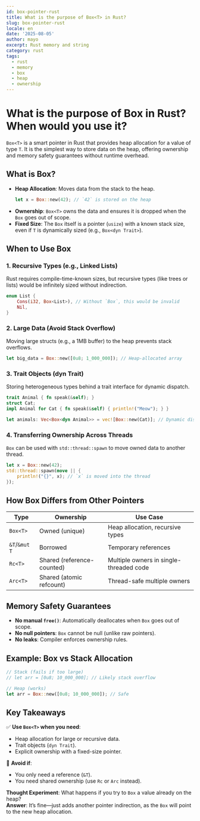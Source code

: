 ```yaml
---
id: box-pointer-rust
title: What is the purpose of Box<T> in Rust?
slug: box-pointer-rust
locale: en
date: '2025-08-05'
author: mayo
excerpt: Rust memory and string
category: rust
tags:
  - rust
  - memory
  - box
  - heap
  - ownership
---
```


# What is the purpose of Box<T> in Rust? When would you use it?

`Box<T>` is a smart pointer in Rust that provides heap allocation for a value of type `T`. It is the simplest way to store data on the heap, offering ownership and memory safety guarantees without runtime overhead.

## What is Box<T>?

- **Heap Allocation**: Moves data from the stack to the heap.
  ```rust
  let x = Box::new(42); // `42` is stored on the heap
  ```
- **Ownership**: `Box<T>` owns the data and ensures it is dropped when the `Box` goes out of scope.
- **Fixed Size**: The `Box` itself is a pointer (`usize`) with a known stack size, even if `T` is dynamically sized (e.g., `Box<dyn Trait>`).

## When to Use Box<T>

### 1. Recursive Types (e.g., Linked Lists)
Rust requires compile-time-known sizes, but recursive types (like trees or lists) would be infinitely sized without indirection.

```rust
enum List {
    Cons(i32, Box<List>), // Without `Box`, this would be invalid
    Nil,
}
```

### 2. Large Data (Avoid Stack Overflow)
Moving large structs (e.g., a 1MB buffer) to the heap prevents stack overflows.

```rust
let big_data = Box::new([0u8; 1_000_000]); // Heap-allocated array
```

### 3. Trait Objects (dyn Trait)
Storing heterogeneous types behind a trait interface for dynamic dispatch.

```rust
trait Animal { fn speak(&self); }
struct Cat;
impl Animal for Cat { fn speak(&self) { println!("Meow"); } }

let animals: Vec<Box<dyn Animal>> = vec![Box::new(Cat)]; // Dynamic dispatch
```

### 4. Transferring Ownership Across Threads
`Box` can be used with `std::thread::spawn` to move owned data to another thread.

```rust
let x = Box::new(42);
std::thread::spawn(move || {
    println!("{}", x); // `x` is moved into the thread
});
```

## How Box<T> Differs from Other Pointers

| **Type** | **Ownership** | **Use Case** |
|----------|---------------|--------------|
| `Box<T>` | Owned (unique) | Heap allocation, recursive types |
| `&T`/`&mut T` | Borrowed | Temporary references |
| `Rc<T>` | Shared (reference-counted) | Multiple owners in single-threaded code |
| `Arc<T>` | Shared (atomic refcount) | Thread-safe multiple owners |

## Memory Safety Guarantees

- **No manual `free()`**: Automatically deallocates when `Box` goes out of scope.
- **No null pointers**: `Box` cannot be null (unlike raw pointers).
- **No leaks**: Compiler enforces ownership rules.

## Example: Box vs Stack Allocation

```rust
// Stack (fails if too large)
// let arr = [0u8; 10_000_000]; // Likely stack overflow

// Heap (works)
let arr = Box::new([0u8; 10_000_000]); // Safe
```

## Key Takeaways

✅ **Use `Box<T>` when you need**:
- Heap allocation for large or recursive data.
- Trait objects (`dyn Trait`).
- Explicit ownership with a fixed-size pointer.

🚫 **Avoid if**:
- You only need a reference (`&T`).
- You need shared ownership (use `Rc` or `Arc` instead).

**Thought Experiment**: What happens if you try to `Box` a value already on the heap?  
**Answer**: It’s fine—just adds another pointer indirection, as the `Box` will point to the new heap allocation.
